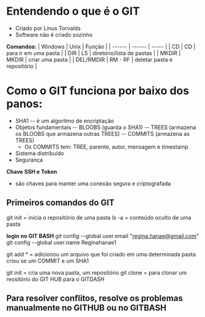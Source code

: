 # **Entendendo o que é o GIT**
- Criado por Linus Torvalds
- Software não é criado sozinho 

**Comandos:**
| Windows | Unix | Função |
| ------ | ------ | ----- |
| CD | CD | para ir em uma pasta |
| DIR | LS | diretório/lista de pastas |
| MKDIR | MKDIR | criar uma pasta |
| DEL/RMDIR | RM - RF | deletar pasta e repositório |

# Como o GIT funciona por baixo dos panos:
 - SHA1
 -- é um algoritmo de encriptação 
 - Objetos fundamentais
 -- BLOOBS (guarda o SHA1)
-- TREES (armazena os BLOOBS que armazena outras TREES)
-- COMMITS (armazena as TREES)
   - Os COMMITS tem: TREE, parente, autor, mensagem e timestamp
 - Sistema distribuído 
 - Segurança
 
**Chave SSH e Token**
- são chaves para manter uma conexão segura e criptografada

## Primeiros comandos do GIT
git init = inicia o repositório de uma pasta
ls -a = conteúdo oculto de uma pasta 

**login no GIT BASH**
git config --global user.email "regina.hanae@gmail.com"
git config --global user.name Reginahanae1

git add * = adicionou um arquivo que foi criado em uma determinada pasta
criou se um COMMIT e um SHA1

git init = cria uma nova pasta, um repositório 
git clone = para clonar um reositório do GIT HUB para o GITDASH

**Para resolver conflitos, resolve os problemas manualmente no GITHUB ou no GITBASH**
--- 






